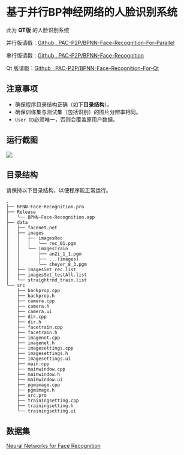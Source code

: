 # 基于并行BP神经网络的人脸识别系统

此为 **QT版** 的人脸识别系统

并行版请戳：[Github . PAC-P2P/BPNN-Face-Recognition-For-Parallel](https://github.com/PAC-P2P/BPNN-Face-Recognition-For-Parallel)

串行版请戳：[Github . PAC-P2P/BPNN-Face-Recognition](https://github.com/PAC-P2P/BPNN-Face-Recognition)

Qt 版请戳：[Github . PAC-P2P/BPNN-Face-Recognition-For-Qt](https://github.com/PAC-P2P/BPNN-Face-Recognition-For-Qt)

## 注意事项

* 确保程序目录结构正确（如下**目录结构**）。
* 确保训练集与测试集（包括识别）的图片分辨率相同。
* `User ID`必须唯一，否则会覆盖原用户数据。

## 运行截图

![](http://ojlsgreog.bkt.clouddn.com/CaptureInput.png)

## 目录结构

请保持以下目录结构，以便程序能正常运行。

	.
	├── BPNN-Face-Recognition.pro
	├── Release
	│   └── BPNN-Face-Recognition.app
	├── data
	│   ├── facenet.net
	│   ├── images
	│   │   ├── imagesRec
	│   │   │   └── rec_01.pgm
	│   │   └── imagesTrain
	│   │       ├── an2i_1_1.pgm
	│   │       ├── ...(images)
	│   │       └── cheyer_8_3.pgm
	│   ├── imagesSet_rec.list
	│   ├── imagesSet_testAll.list
	│   └── straightrnd_train.list
	└── src
    	├── backprop.cpp
    	├── backprop.h
    	├── camera.cpp
    	├── camera.h
    	├── camera.ui
    	├── dir.cpp
    	├── dir.h
    	├── facetrain.cpp
    	├── facetrain.h
    	├── imagenet.cpp
    	├── imagenet.h
    	├── imagesettings.cpp
    	├── imagesettings.h
    	├── imagesettings.ui
    	├── main.cpp
    	├── mainwindow.cpp
    	├── mainwindow.h
    	├── mainwindow.ui
    	├── pgmimage.cpp
    	├── pgmimage.h
    	├── src.pro
    	├── trainingsetting.cpp
    	├── trainingsetting.h
    	└── trainingsetting.ui

## 数据集

[Neural Networks for Face Recognition](http://www.cs.cmu.edu/afs/cs.cmu.edu/user/mitchell/ftp/faces.html)